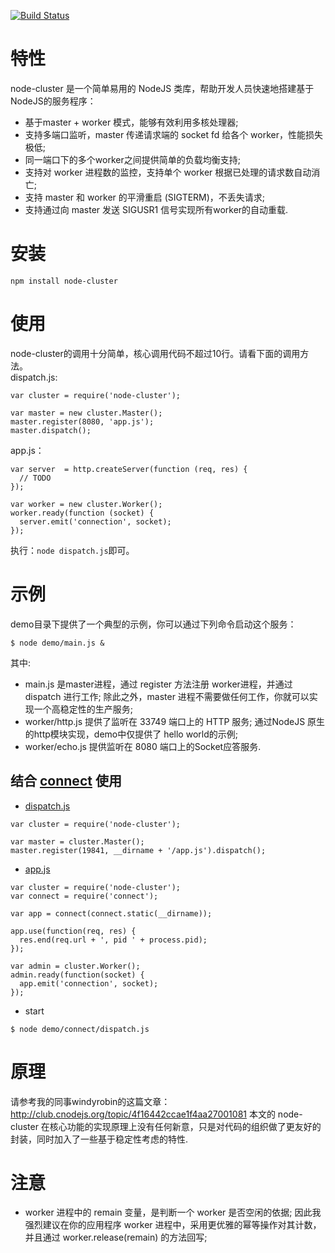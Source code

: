 
[![Build Status](https://secure.travis-ci.org/aleafs/node-cluster.png)](http://travis-ci.org/aleafs/node-cluster)

# 特性

node-cluster 是一个简单易用的 NodeJS 类库，帮助开发人员快速地搭建基于NodeJS的服务程序：

* 基于master + worker 模式，能够有效利用多核处理器;
* 支持多端口监听，master 传递请求端的 socket fd 给各个 worker，性能损失极低;
* 同一端口下的多个worker之间提供简单的负载均衡支持;
* 支持对 worker 进程数的监控，支持单个 worker 根据已处理的请求数自动消亡;
* 支持 master 和 worker 的平滑重启 (SIGTERM)，不丢失请求;
* 支持通过向 master 发送 SIGUSR1 信号实现所有worker的自动重载.

# 安装
`npm install node-cluster`
# 使用
node-cluster的调用十分简单，核心调用代码不超过10行。请看下面的调用方法。  
dispatch.js:

    var cluster = require('node-cluster');

    var master = new cluster.Master();
    master.register(8080, 'app.js');
    master.dispatch();

app.js：

    var server  = http.createServer(function (req, res) {
      // TODO
    });

    var worker = new cluster.Worker();
    worker.ready(function (socket) {
      server.emit('connection', socket);
    });

执行：`node dispatch.js`即可。

# 示例
demo目录下提供了一个典型的示例，你可以通过下列命令启动这个服务：

    $ node demo/main.js &

其中:

* main.js 是master进程，通过 register 方法注册 worker进程，并通过 dispatch 进行工作; 除此之外，master 进程不需要做任何工作，你就可以实现一个高稳定性的生产服务;
* worker/http.js 提供了监听在 33749 端口上的 HTTP 服务; 通过NodeJS 原生的http模块实现，demo中仅提供了 hello world的示例;
* worker/echo.js 提供监听在 8080 端口上的Socket应答服务.

## 结合 [connect](https://github.com/senchalabs/connect) 使用

* [dispatch.js](/fengmk2/node-cluster/blob/master/demo/connect/dispatch.js)

```
var cluster = require('node-cluster');

var master = cluster.Master();
master.register(19841, __dirname + '/app.js').dispatch();
```

* [app.js](/fengmk2/node-cluster/blob/master/demo/connect/app.js)

```
var cluster = require('node-cluster');
var connect = require('connect');

var app = connect(connect.static(__dirname));

app.use(function(req, res) {
  res.end(req.url + ', pid ' + process.pid);
});

var admin = cluster.Worker();
admin.ready(function(socket) {
  app.emit('connection', socket);
});
```

* start 

```
$ node demo/connect/dispatch.js
```

# 原理

请参考我的同事windyrobin的这篇文章：
http://club.cnodejs.org/topic/4f16442ccae1f4aa27001081 
本文的 node-cluster 在核心功能的实现原理上没有任何新意，只是对代码的组织做了更友好的封装，同时加入了一些基于稳定性考虑的特性.

# 注意

* worker 进程中的 remain 变量，是判断一个 worker 是否空闲的依据; 因此我强烈建议在你的应用程序 worker 进程中，采用更优雅的幂等操作对其计数，并且通过 worker.release(remain) 的方法回写;


